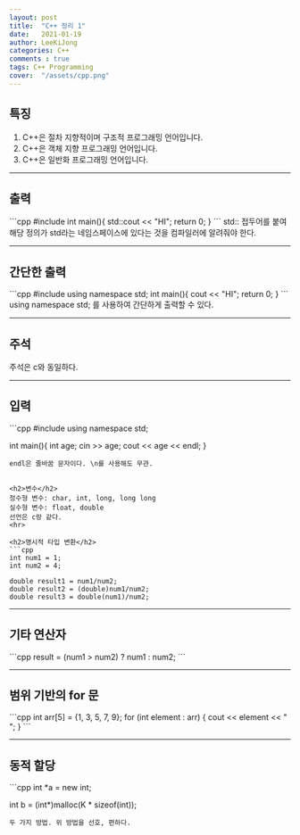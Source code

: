```yaml
---
layout: post
title:  "C++ 정리 1"
date:   2021-01-19
author: LeeKiJong
categories: C++
comments : true
tags: C++ Programming
cover:  "/assets/cpp.png"
---
```

<h2>특징</h2>

1. C++은 절차 지향적이며 구조적 프로그래밍 언어입니다.  
2. C++은 객체 지향 프로그래밍 언어입니다.  
3. C++은 일반화 프로그래밍 언어입니다.  

<hr>

<h2>출력</h2>
```cpp
#include <iostream>
int main(){
  std::cout << "HI";
  return 0;
}
```
std:: 접두어를 붙여 해당 정의가 std라는 네임스페이스에 있다는 것을 컴파일러에 알려줘야 한다.  
<hr>

<h2>간단한 출력</h2>
```cpp
#include <iostream>
using namespace std;
int main(){
  cout << "HI";
  return 0;
}
```
using namespace std; 를 사용하여 간단하게 출력할 수 있다.

<hr>

<h2>주석</h2>
주석은 c와 동일하다.
<hr>

<h2>입력</h2>
```cpp
#include <iostream>
using namespace std;

int main(){
  int age;
  cin >> age;
  cout << age << endl;
}
```
endl은 줄바꿈 문자이다. \n를 사용해도 무관.


<h2>변수</h2>
정수형 변수: char, int, long, long long  
실수형 변수: float, double  
선언은 c랑 같다.
<hr>

<h2>명시적 타입 변환</h2>
```cpp
int num1 = 1; 
int num2 = 4;

double result1 = num1/num2;
double result2 = (double)num1/num2;
double result3 = double(num1)/num2;
```
<hr>
<h2>기타 연산자</h2>
```cpp
result = (num1 > num2) ? num1 : num2;
```
<hr>
<h2>범위 기반의 for 문</h2>
```cpp
int arr[5] = {1, 3, 5, 7, 9};
for (int element : arr)
{
    cout << element << " ";
}
```
<hr>
<h2>동적 할당</h2>
```cpp
int *a = new int;

int b = (int*)malloc(K * sizeof(int));
```
두 가지 방법. 위 방법을 선호, 편하다.



